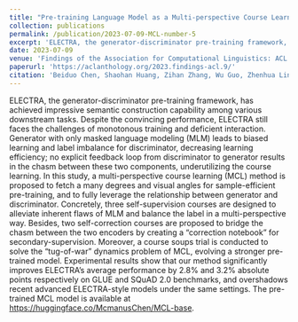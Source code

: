```yaml
---
title: "Pre-training Language Model as a Multi-perspective Course Learner"
collection: publications
permalink: /publication/2023-07-09-MCL-number-5
excerpt: 'ELECTRA, the generator-discriminator pre-training framework, has achieved impressive semantic construction capability among various downstream tasks. Despite the convincing performance, ELECTRA still faces the challenges of monotonous training and deficient interaction. Generator with only masked language modeling (MLM) leads to biased learning and label imbalance for discriminator, decreasing learning efficiency; no explicit feedback loop from discriminator to generator results in the chasm between these two components, underutilizing the course learning. In this study, a multi-perspective course learning (MCL) method is proposed to fetch a many degrees and visual angles for sample-efficient pre-training, and to fully leverage the relationship between generator and discriminator. Concretely, three self-supervision courses are designed to alleviate inherent flaws of MLM and balance the label in a multi-perspective way. Besides, two self-correction courses are proposed to bridge the chasm between the two encoders by creating a “correction notebook” for secondary-supervision. Moreover, a course soups trial is conducted to solve the “tug-of-war” dynamics problem of MCL, evolving a stronger pre-trained model. Experimental results show that our method significantly improves ELECTRA’s average performance by 2.8% and 3.2% absolute points respectively on GLUE and SQuAD 2.0 benchmarks, and overshadows recent advanced ELECTRA-style models under the same settings. The pre-trained MCL model is available at https://huggingface.co/McmanusChen/MCL-base.'
date: 2023-07-09
venue: 'Findings of the Association for Computational Linguistics: ACL 2023'
paperurl: 'https://aclanthology.org/2023.findings-acl.9/'
citation: 'Beiduo Chen, Shaohan Huang, Zihan Zhang, Wu Guo, Zhenhua Ling, Haizhen Huang, Furu Wei, Weiwei Deng, and Qi Zhang. 2023. Pre-training Language Model as a Multi-perspective Course Learner. In Findings of the Association for Computational Linguistics: ACL 2023, pages 114–128, Toronto, Canada. Association for Computational Linguistics.'
---
```


ELECTRA, the generator-discriminator pre-training framework, has achieved impressive semantic construction capability among various downstream tasks. Despite the convincing performance, ELECTRA still faces the challenges of monotonous training and deficient interaction. Generator with only masked language modeling (MLM) leads to biased learning and label imbalance for discriminator, decreasing learning efficiency; no explicit feedback loop from discriminator to generator results in the chasm between these two components, underutilizing the course learning. In this study, a multi-perspective course learning (MCL) method is proposed to fetch a many degrees and visual angles for sample-efficient pre-training, and to fully leverage the relationship between generator and discriminator. Concretely, three self-supervision courses are designed to alleviate inherent flaws of MLM and balance the label in a multi-perspective way. Besides, two self-correction courses are proposed to bridge the chasm between the two encoders by creating a “correction notebook” for secondary-supervision. Moreover, a course soups trial is conducted to solve the “tug-of-war” dynamics problem of MCL, evolving a stronger pre-trained model. Experimental results show that our method significantly improves ELECTRA’s average performance by 2.8% and 3.2% absolute points respectively on GLUE and SQuAD 2.0 benchmarks, and overshadows recent advanced ELECTRA-style models under the same settings. The pre-trained MCL model is available at https://huggingface.co/McmanusChen/MCL-base.

